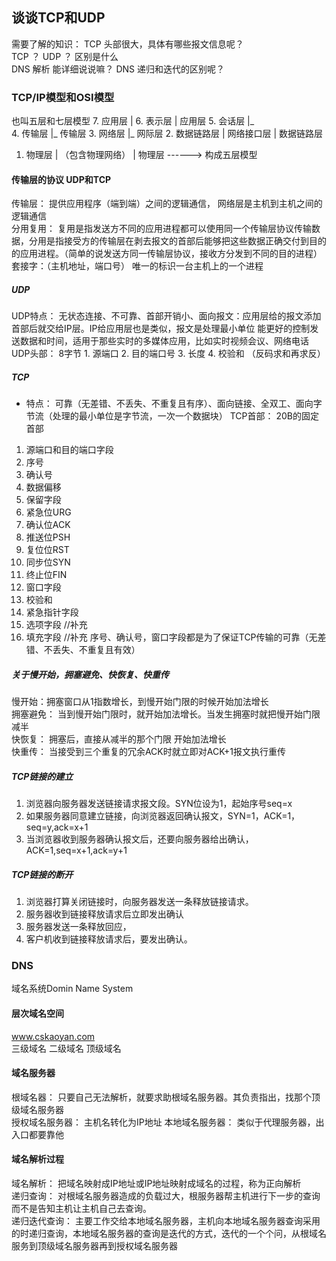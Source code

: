 ## 谈谈TCP和UDP
需要了解的知识：
TCP 头部很大，具体有哪些报文信息呢？   
TCP ？ UDP ？ 区别是什么    
DNS 解析 能详细说说嘛？ DNS 递归和迭代的区别呢？


### TCP/IP模型和OSI模型
也叫五层和七层模型
7. 应用层       |
6. 表示层       |  应用层
5. 会话层       |_    
4. 传输层       |_ 传输层
3. 网络层       |_ 网际层 
2. 数据链路层    |  网络接口层        |   数据链路层
1. 物理层       |   （包含物理网络）  |   物理层     ------> 构成五层模型


#### 传输层的协议  UDP和TCP
传输层： 提供应用程序（端到端）之间的逻辑通信， 网络层是主机到主机之间的逻辑通信    
分用复用： 复用是指发送方不同的应用进程都可以使用同一个传输层协议传输数据，分用是指接受方的传输层在剥去报文的首部后能够把这些数据正确交付到目的的应用进程。（简单的说发送方同一传输层协议，接收方分发到不同的目的进程）
套接字：（主机地址，端口号）  唯一的标识一台主机上的一个进程   
##### UDP
UDP特点： 无状态连接、不可靠、首部开销小、面向报文：应用层给的报文添加首部后就交给IP层。IP给应用层也是类似，报文是处理最小单位
能更好的控制发送数据和时间，适用于那些实时的多媒体应用，比如实时视频会议、网络电话       
UDP头部：  8字节
    1. 源端口
    2. 目的端口号
    3. 长度
    4. 校验和   （反码求和再求反）
##### TCP
- 特点： 可靠（无差错、不丢失、不重复且有序）、面向链接、全双工、面向字节流（处理的最小单位是字节流，一次一个数据块）
TCP首部： 20B的固定首部 
1. 源端口和目的端口字段
2. 序号
3. 确认号
4. 数据偏移
5. 保留字段
6. 紧急位URG
7. 确认位ACK
8. 推送位PSH
9. 复位位RST
10. 同步位SYN
11. 终止位FIN
12. 窗口字段
13. 校验和
14. 紧急指针字段
15. 选项字段  //补充
16. 填充字段  //补充
序号、确认号，窗口字段都是为了保证TCP传输的可靠（无差错、不丢失、不重复且有效）   

##### 关于慢开始，拥塞避免、快恢复、快重传   
慢开始：拥塞窗口从1指数增长，到慢开始门限的时候开始加法增长  
拥塞避免： 当到慢开始门限时，就开始加法增长。当发生拥塞时就把慢开始门限减半   
快恢复： 拥塞后，直接从减半的那个门限 开始加法增长    
快重传： 当接受到三个重复的冗余ACK时就立即对ACK+1报文执行重传   

##### TCP链接的建立
1. 浏览器向服务器发送链接请求报文段。SYN位设为1，起始序号seq=x
2. 如果服务器同意建立链接，向浏览器返回确认报文，SYN=1，ACK=1，seq=y,ack=x+1
3. 当浏览器收到服务器确认报文后，还要向服务器给出确认，ACK=1,seq=x+1,ack=y+1


##### TCP链接的断开
1. 浏览器打算关闭链接时，向服务器发送一条释放链接请求。
2. 服务器收到链接释放请求后立即发出确认
3. 服务器发送一条释放回应，
4. 客户机收到链接释放请求后，要发出确认。


### DNS
域名系统Domin Name System

#### 层次域名空间   
www.cskaoyan.com    
三级域名  二级域名  顶级域名    

#### 域名服务器
根域名器：  只要自己无法解析，就要求助根域名服务器。其负责指出，找那个顶级域名服务器    
授权域名服务器：  主机名转化为IP地址
本地域名服务器：  类似于代理服务器，出入口都要靠他
 
#### 域名解析过程
域名解析：  把域名映射成IP地址或IP地址映射成域名的过程，称为正向解析    
递归查询：  对根域名服务器造成的负载过大，根服务器帮主机进行下一步的查询而不是告知主机让主机自己去查询。      
递归迭代查询：  主要工作交给本地域名服务器，主机向本地域名服务器查询采用的时递归查询，本地域名服务器的查询是迭代的方式，迭代的一个个问，从根域名服务到顶级域名服务器再到授权域名服务器

